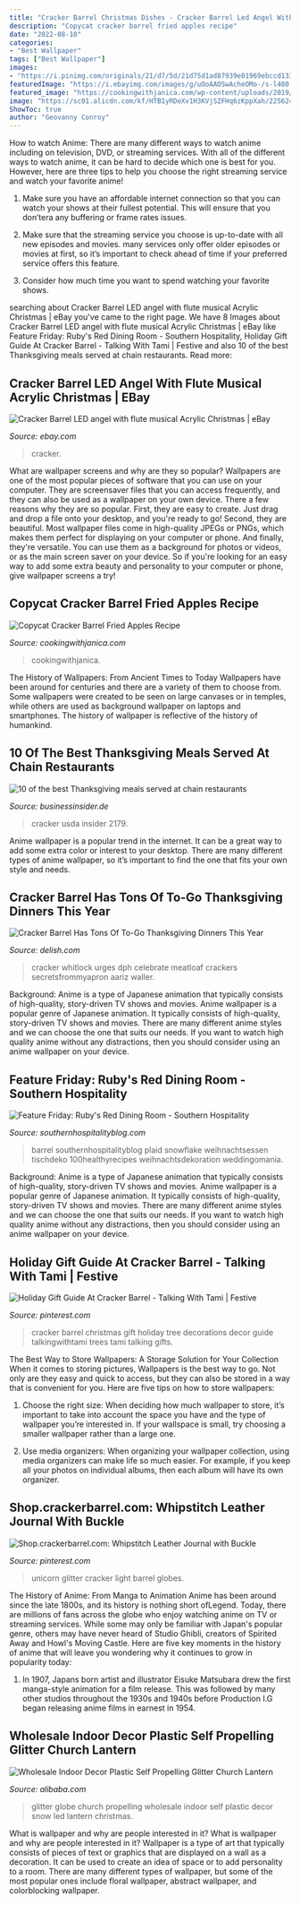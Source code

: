 ```yaml
---
title: "Cracker Barrel Christmas Dishes - Cracker Barrel Led Angel With Flute Musical Acrylic Christmas"
description: "Copycat cracker barrel fried apples recipe"
date: "2022-08-10"
categories:
- "Best Wallpaper"
tags: ["Best Wallpaper"]
images:
- "https://i.pinimg.com/originals/21/d7/5d/21d75d1ad87939e01969ebccd133870a.jpg"
featuredImage: "https://i.ebayimg.com/images/g/uOoAAOSwAcheOMo-/s-l400.jpg"
featured_image: "https://cookingwithjanica.com/wp-content/uploads/2019/10/cracker_barrel_fried_apples_recipe.jpg"
image: "https://sc01.alicdn.com/kf/HTB1yRDeXv1H3KVjSZFHq6zKppXah/225624219/HTB1yRDeXv1H3KVjSZFHq6zKppXah.jpg"
ShowToc: true
author: "Geovanny Conroy"
---
```



How to watch Anime: There are many different ways to watch anime including on television, DVD, or streaming services.
With all of the different ways to watch anime, it can be hard to decide which one is best for you. However, here are three tips to help you choose the right streaming service and watch your favorite anime!
1. Make sure you have an affordable internet connection so that you can watch your shows at their fullest potential. This will ensure that you don’tera any buffering or frame rates issues.

2. Make sure that the streaming service you choose is up-to-date with all new episodes and movies. many services only offer older episodes or movies at first, so it’s important to check ahead of time if your preferred service offers this feature.

3. Consider how much time you want to spend watching your favorite shows.

	

		
searching about Cracker Barrel LED angel with flute musical Acrylic Christmas | eBay you've came to the right page. We have 8 Images about Cracker Barrel LED angel with flute musical Acrylic Christmas | eBay like Feature Friday: Ruby&#039;s Red Dining Room - Southern Hospitality, Holiday Gift Guide At Cracker Barrel - Talking With Tami | Festive and also 10 of the best Thanksgiving meals served at chain restaurants. Read more:
		
    
## Cracker Barrel LED Angel With Flute Musical Acrylic Christmas | EBay

<img loading=lazy src="https://i.ebayimg.com/images/g/uOoAAOSwAcheOMo-/s-l400.jpg" onerror="this.onerror=null;this.src='https://tse4.mm.bing.net/th?id=OIP.2smQumClIvVvNZ5kzgP_owAAAA&amp;pid=15.1';" alt="Cracker Barrel LED angel with flute musical Acrylic Christmas | eBay">

_Source: ebay.com_

>cracker. 

	

What are wallpaper screens and why are they so popular?
Wallpapers are one of the most popular pieces of software that you can use on your computer. They are screensaver files that you can access frequently, and they can also be used as a wallpaper on your own device. There a few reasons why they are so popular. First, they are easy to create. Just drag and drop a file onto your desktop, and you're ready to go! Second, they are beautiful. Most wallpaper files come in high-quality JPEGs or PNGs, which makes them perfect for displaying on your computer or phone. And finally, they're versatile. You can use them as a background for photos or videos, or as the main screen saver on your device. So if you're looking for an easy way to add some extra beauty and personality to your computer or phone, give wallpaper screens a try!

    
## Copycat Cracker Barrel Fried Apples Recipe

<img loading=lazy src="https://cookingwithjanica.com/wp-content/uploads/2019/10/cracker_barrel_fried_apples_recipe.jpg" onerror="this.onerror=null;this.src='https://tse3.mm.bing.net/th?id=OIP.m5_LkRGZCIJP2viDuEN4_wHaNK&amp;pid=15.1';" alt="Copycat Cracker Barrel Fried Apples Recipe">

_Source: cookingwithjanica.com_

>cookingwithjanica. 

	

The History of Wallpapers: From Ancient Times to Today
Wallpapers have been around for centuries and there are a variety of them to choose from. Some wallpapers were created to be seen on large canvases or in temples, while others are used as background wallpaper on laptops and smartphones. The history of wallpaper is reflective of the history of humankind.

    
## 10 Of The Best Thanksgiving Meals Served At Chain Restaurants

<img loading=lazy src="https://www.businessinsider.de/wp-content/uploads/2019/10/1060514compcbthnksclbrtmltrky8923heror032700.jpg" onerror="this.onerror=null;this.src='https://tse4.mm.bing.net/th?id=OIP.MNoFk8PQaLMlY1dZLrED_QHaFj&amp;pid=15.1';" alt="10 of the best Thanksgiving meals served at chain restaurants">

_Source: businessinsider.de_

>cracker usda insider 2179. 

	

Anime wallpaper is a popular trend in the internet. It can be a great way to add some extra color or interest to your desktop. There are many different types of anime wallpaper, so it’s important to find the one that fits your own style and needs.

    
## Cracker Barrel Has Tons Of To-Go Thanksgiving Dinners This Year

<img loading=lazy src="https://hips.hearstapps.com/hmg-prod.s3.amazonaws.com/images/cracker-barrel-thanksgiving-dinner-2020-1602868240.jpg?crop=1xw:0.9149722735674677xh;center,top&amp;resize=1200:*" onerror="this.onerror=null;this.src='https://tse1.mm.bing.net/th?id=OIP.xZM16feOEGC5eQ8jCSDtTAHaDt&amp;pid=15.1';" alt="Cracker Barrel Has Tons Of To-Go Thanksgiving Dinners This Year">

_Source: delish.com_

>cracker whitlock urges dph celebrate meatloaf crackers secretsfrommyapron aariz waller. 

	

Background: Anime is a type of Japanese animation that typically consists of high-quality, story-driven TV shows and movies.
Anime wallpaper is a popular genre of Japanese animation. It typically consists of high-quality, story-driven TV shows and movies. There are many different anime styles and we can choose the one that suits our needs. If you want to watch high quality anime without any distractions, then you should consider using an anime wallpaper on your device.

    
## Feature Friday: Ruby&#039;s Red Dining Room - Southern Hospitality

<img loading=lazy src="https://southernhospitalityblog.com/wp-content/uploads/2011/12/diningroomChristmastableset_thumb.jpg" onerror="this.onerror=null;this.src='https://tse2.mm.bing.net/th?id=OIP.2hGUi500k5fZGBEL5nfhrwHaLF&amp;pid=15.1';" alt="Feature Friday: Ruby&#039;s Red Dining Room - Southern Hospitality">

_Source: southernhospitalityblog.com_

>barrel southernhospitalityblog plaid snowflake weihnachtsessen tischdeko 100healthyrecipes weihnachtsdekoration weddingomania. 

	

Background: Anime is a type of Japanese animation that typically consists of high-quality, story-driven TV shows and movies.
Anime wallpaper is a popular genre of Japanese animation. It typically consists of high-quality, story-driven TV shows and movies. There are many different anime styles and we can choose the one that suits our needs. If you want to watch high quality anime without any distractions, then you should consider using an anime wallpaper on your device.

    
## Holiday Gift Guide At Cracker Barrel - Talking With Tami | Festive

<img loading=lazy src="https://i.pinimg.com/originals/21/d7/5d/21d75d1ad87939e01969ebccd133870a.jpg" onerror="this.onerror=null;this.src='https://tse1.mm.bing.net/th?id=OIP.1YmK920Fy19ouP-nTtvACwHaLH&amp;pid=15.1';" alt="Holiday Gift Guide At Cracker Barrel - Talking With Tami | Festive">

_Source: pinterest.com_

>cracker barrel christmas gift holiday tree decorations decor guide talkingwithtami trees tami talking gifts. 

	

The Best Way to Store Wallpapers: A Storage Solution for Your Collection
When it comes to storing pictures, Wallpapers is the best way to go. Not only are they easy and quick to access, but they can also be stored in a way that is convenient for you. Here are five tips on how to store wallpapers:
1) Choose the right size: When deciding how much wallpaper to store, it’s important to take into account the space you have and the type of wallpaper you’re interested in. If your wallspace is small, try choosing a smaller wallpaper rather than a large one.

2) Use media organizers: When organizing your wallpaper collection, using media organizers can make life so much easier. For example, if you keep all your photos on individual albums, then each album will have its own organizer.

    
## Shop.crackerbarrel.com: Whipstitch Leather Journal With Buckle

<img loading=lazy src="https://i.pinimg.com/736x/54/f8/c1/54f8c1407dfdc85979922a59a8d3df75.jpg" onerror="this.onerror=null;this.src='https://tse1.mm.bing.net/th?id=OIP.gwPGjxkg8M6K-55y6ydQ7wHaHa&amp;pid=15.1';" alt="Shop.crackerbarrel.com: Whipstitch Leather Journal with Buckle">

_Source: pinterest.com_

>unicorn glitter cracker light barrel globes. 

	

The History of Anime: From Manga to Animation
Anime has been around since the late 1800s, and its history is nothing short ofLegend. Today, there are millions of fans across the globe who enjoy watching anime on TV or streaming services. While some may only be familiar with Japan's popular genre, others may have never heard of Studio Ghibli, creators of Spirited Away and Howl's Moving Castle. Here are five key moments in the history of anime that will leave you wondering why it continues to grow in popularity today:
1) In 1907, Japans born artist and illustrator Eisuke Matsubara drew the first manga-style animation for a film release. This was followed by many other studios throughout the 1930s and 1940s before Production I.G began releasing anime films in earnest in 1954.

    
## Wholesale Indoor Decor Plastic Self Propelling Glitter Church Lantern

<img loading=lazy src="https://sc01.alicdn.com/kf/HTB1yRDeXv1H3KVjSZFHq6zKppXah/225624219/HTB1yRDeXv1H3KVjSZFHq6zKppXah.jpg" onerror="this.onerror=null;this.src='https://tse2.mm.bing.net/th?id=OIP.eRLpTbRbByq6U-wgk9eaTQHaHa&amp;pid=15.1';" alt="Wholesale Indoor Decor Plastic Self Propelling Glitter Church Lantern">

_Source: alibaba.com_

>glitter globe church propelling wholesale indoor self plastic decor snow led lantern christmas. 

	

What is wallpaper and why are people interested in it?
What is wallpaper and why are people interested in it?
Wallpaper is a type of art that typically consists of pieces of text or graphics that are displayed on a wall as a decoration. It can be used to create an idea of space or to add personality to a room. There are many different types of wallpaper, but some of the most popular ones include floral wallpaper, abstract wallpaper, and colorblocking wallpaper.

